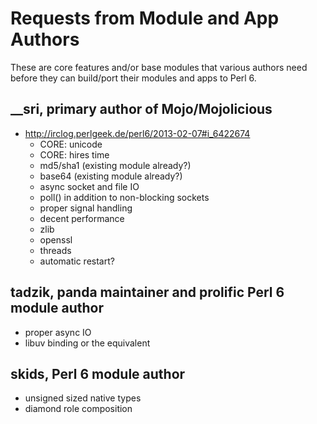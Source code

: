 # Requests from Module and App Authors

These are core features and/or base modules that various authors need
before they can build/port their modules and apps to Perl 6.


## __sri, primary author of Mojo/Mojolicious

* http://irclog.perlgeek.de/perl6/2013-02-07#i_6422674
  + CORE: unicode
  + CORE: hires time
  + md5/sha1 (existing module already?)
  + base64 (existing module already?)
  + async socket and file IO
  + poll() in addition to non-blocking sockets
  + proper signal handling
  + decent performance
  + zlib
  + openssl
  + threads
  + automatic restart?


## tadzik, panda maintainer and prolific Perl 6 module author

* proper async IO
* libuv binding or the equivalent


## skids, Perl 6 module author

* unsigned sized native types
* diamond role composition
